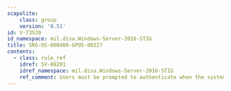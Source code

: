 ```yaml
---
scapolite:
    class: group
    version: '0.51'
id: V-73539
id_namespace: mil.disa.Windows-Server-2016-STIG
title: SRG-OS-000480-GPOS-00227
contents:
  - class: rule_ref
    idref: SV-88201
    idref_namespace: mil.disa.Windows-Server-2016-STIG
    ref_comment: Users must be prompted to authenticate when the system wake ...
---
```


